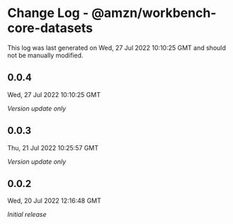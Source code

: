 # Change Log - @amzn/workbench-core-datasets

This log was last generated on Wed, 27 Jul 2022 10:10:25 GMT and should not be manually modified.

## 0.0.4
Wed, 27 Jul 2022 10:10:25 GMT

_Version update only_

## 0.0.3
Thu, 21 Jul 2022 10:25:57 GMT

_Version update only_

## 0.0.2
Wed, 20 Jul 2022 12:16:48 GMT

_Initial release_

